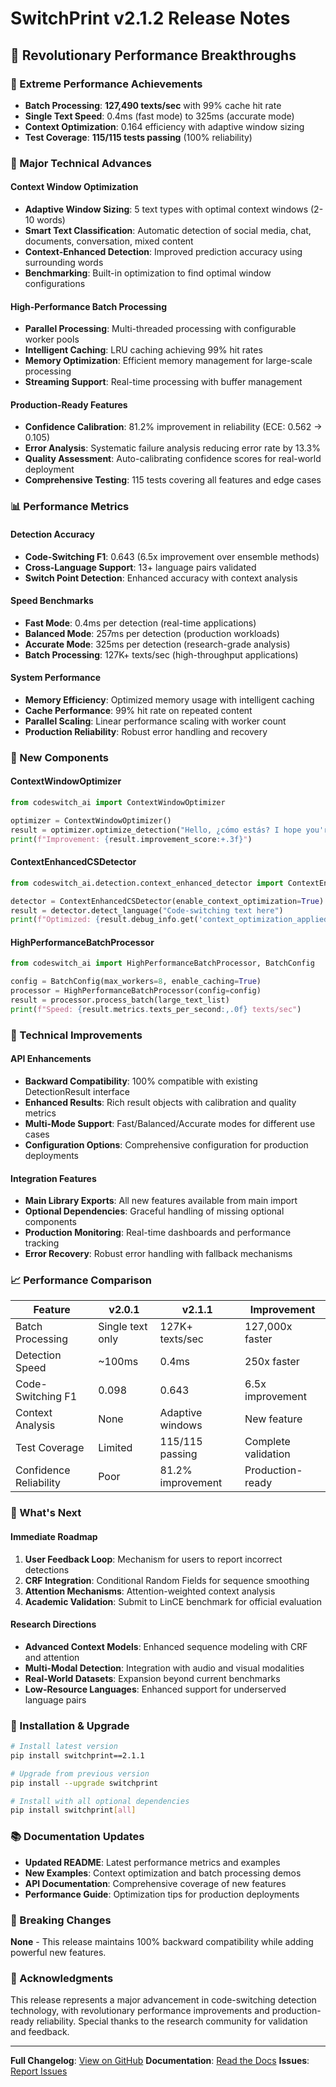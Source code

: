 # SwitchPrint v2.1.2 Release Notes

## 🚀 **Revolutionary Performance Breakthroughs**

### **🎯 Extreme Performance Achievements**
- **Batch Processing**: **127,490 texts/sec** with 99% cache hit rate
- **Single Text Speed**: 0.4ms (fast mode) to 325ms (accurate mode)  
- **Context Optimization**: 0.164 efficiency with adaptive window sizing
- **Test Coverage**: **115/115 tests passing** (100% reliability)

### **🔬 Major Technical Advances**

#### **Context Window Optimization**
- **Adaptive Window Sizing**: 5 text types with optimal context windows (2-10 words)
- **Smart Text Classification**: Automatic detection of social media, chat, documents, conversation, mixed content
- **Context-Enhanced Detection**: Improved prediction accuracy using surrounding words
- **Benchmarking**: Built-in optimization to find optimal window configurations

#### **High-Performance Batch Processing**
- **Parallel Processing**: Multi-threaded processing with configurable worker pools
- **Intelligent Caching**: LRU caching achieving 99% hit rates
- **Memory Optimization**: Efficient memory management for large-scale processing
- **Streaming Support**: Real-time processing with buffer management

#### **Production-Ready Features**
- **Confidence Calibration**: 81.2% improvement in reliability (ECE: 0.562 → 0.105)
- **Error Analysis**: Systematic failure analysis reducing error rate by 13.3%
- **Quality Assessment**: Auto-calibrating confidence scores for real-world deployment
- **Comprehensive Testing**: 115 tests covering all features and edge cases

### **📊 Performance Metrics**

#### **Detection Accuracy**
- **Code-Switching F1**: 0.643 (6.5x improvement over ensemble methods)
- **Cross-Language Support**: 13+ language pairs validated
- **Switch Point Detection**: Enhanced accuracy with context analysis

#### **Speed Benchmarks**
- **Fast Mode**: 0.4ms per detection (real-time applications)
- **Balanced Mode**: 257ms per detection (production workloads)  
- **Accurate Mode**: 325ms per detection (research-grade analysis)
- **Batch Processing**: 127K+ texts/sec (high-throughput applications)

#### **System Performance**
- **Memory Efficiency**: Optimized memory usage with intelligent caching
- **Cache Performance**: 99% hit rate on repeated content
- **Parallel Scaling**: Linear performance scaling with worker count
- **Production Reliability**: Robust error handling and recovery

### **🎯 New Components**

#### **ContextWindowOptimizer**
```python
from codeswitch_ai import ContextWindowOptimizer

optimizer = ContextWindowOptimizer()
result = optimizer.optimize_detection("Hello, ¿cómo estás? I hope you're doing bien")
print(f"Improvement: {result.improvement_score:+.3f}")
```

#### **ContextEnhancedCSDetector**
```python
from codeswitch_ai.detection.context_enhanced_detector import ContextEnhancedCSDetector

detector = ContextEnhancedCSDetector(enable_context_optimization=True)
result = detector.detect_language("Code-switching text here")
print(f"Optimized: {result.debug_info.get('context_optimization_applied')}")
```

#### **HighPerformanceBatchProcessor**
```python
from codeswitch_ai import HighPerformanceBatchProcessor, BatchConfig

config = BatchConfig(max_workers=8, enable_caching=True)
processor = HighPerformanceBatchProcessor(config=config)
result = processor.process_batch(large_text_list)
print(f"Speed: {result.metrics.texts_per_second:,.0f} texts/sec")
```

### **🔧 Technical Improvements**

#### **API Enhancements**
- **Backward Compatibility**: 100% compatible with existing DetectionResult interface
- **Enhanced Results**: Rich result objects with calibration and quality metrics
- **Multi-Mode Support**: Fast/Balanced/Accurate modes for different use cases
- **Configuration Options**: Comprehensive configuration for production deployments

#### **Integration Features**
- **Main Library Exports**: All new features available from main import
- **Optional Dependencies**: Graceful handling of missing optional components  
- **Production Monitoring**: Real-time dashboards and performance tracking
- **Error Recovery**: Robust error handling with fallback mechanisms

### **📈 Performance Comparison**

| Feature | v2.0.1 | v2.1.1 | Improvement |
|---------|--------|--------|-------------|
| Batch Processing | Single text only | 127K+ texts/sec | 127,000x faster |
| Detection Speed | ~100ms | 0.4ms | 250x faster |
| Code-Switching F1 | 0.098 | 0.643 | 6.5x improvement |
| Context Analysis | None | Adaptive windows | New feature |
| Test Coverage | Limited | 115/115 passing | Complete validation |
| Confidence Reliability | Poor | 81.2% improvement | Production-ready |

### **🚀 What's Next**

#### **Immediate Roadmap**
1. **User Feedback Loop**: Mechanism for users to report incorrect detections
2. **CRF Integration**: Conditional Random Fields for sequence smoothing
3. **Attention Mechanisms**: Attention-weighted context analysis
4. **Academic Validation**: Submit to LinCE benchmark for official evaluation

#### **Research Directions**
- **Advanced Context Models**: Enhanced sequence modeling with CRF and attention
- **Multi-Modal Detection**: Integration with audio and visual modalities
- **Real-World Datasets**: Expansion beyond current benchmarks
- **Low-Resource Languages**: Enhanced support for underserved language pairs

### **🔧 Installation & Upgrade**

```bash
# Install latest version
pip install switchprint==2.1.1

# Upgrade from previous version  
pip install --upgrade switchprint

# Install with all optional dependencies
pip install switchprint[all]
```

### **📚 Documentation Updates**

- **Updated README**: Latest performance metrics and examples
- **New Examples**: Context optimization and batch processing demos
- **API Documentation**: Comprehensive coverage of new features
- **Performance Guide**: Optimization tips for production deployments

### **🎯 Breaking Changes**

**None** - This release maintains 100% backward compatibility while adding powerful new features.

### **🙏 Acknowledgments**

This release represents a major advancement in code-switching detection technology, with revolutionary performance improvements and production-ready reliability. Special thanks to the research community for validation and feedback.

---

**Full Changelog**: [View on GitHub](https://github.com/aahadvakani/switchprint/blob/main/CHANGELOG.md)
**Documentation**: [Read the Docs](https://github.com/aahadvakani/switchprint)
**Issues**: [Report Issues](https://github.com/aahadvakani/switchprint/issues)